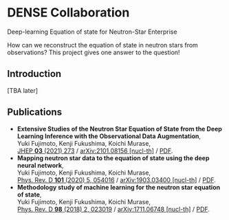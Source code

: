 # DENSE Collaboration

Deep-learning Equation of state for Neutron-Star Enterprise

How can we reconstruct the equation of state in neutron stars from observations?
This project gives one answer to the question!

## Introduction

[TBA later]


## Publications

- **Extensive Studies of the Neutron Star Equation of State from the Deep Learning Inference with the Observational Data Augmentation**,<br/>
  Yuki Fujimoto, Kenji Fukushima, Koichi Murase,<br/>
  [JHEP **03** (2021) 273](https://doi.org/10.1007/JHEP03(2021)273) / [arXiv:2101.08156 [nucl-th]](https://arxiv.org/abs/2101.08156) / [PDF](https://arxiv.org/pdf/2101.08156).
- **Mapping neutron star data to the equation of state using the deep neural network**,<br/>
  Yuki Fujimoto, Kenji Fukushima, Koichi Murase,<br/>
  [Phys. Rev. D **101** (2020) 5, 054016](https://doi.org/10.1103/PhysRevD.101.054016) / [arXiv:1903.03400 [nucl-th]](https://arxiv.org/abs/1903.03400) / [PDF](https://arxiv.org/pdf/1903.03400).
- **Methodology study of machine learning for the neutron star equation of state**,<br/>
  Yuki Fujimoto, Kenji Fukushima, Koichi Murase,<br/>
  [Phys. Rev. D **98** (2018) 2, 023019](https://doi.org/10.1103/PhysRevD.98.023019) / [arXiv:1711.06748 [nucl-th]](https://arxiv.org/abs/1711.06748) / [PDF](https://arxiv.org/pdf/1711.06748).
